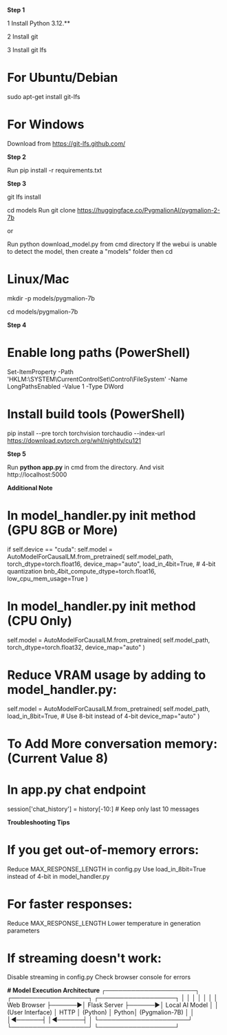 **Step 1**

1 Install Python 3.12.**

2 Install git

3 Install git lfs 

# For Ubuntu/Debian
sudo apt-get install git-lfs

# For Windows
Download from https://git-lfs.github.com/

**Step 2**

Run pip install -r requirements.txt

**Step 3**

git lfs install

cd models
Run git clone https://huggingface.co/PygmalionAI/pygmalion-2-7b

or

Run python download_model.py from cmd directory
If the webui is unable to detect the model, then create a "models" folder then cd

# Linux/Mac

mkdir -p models/pygmalion-7b

cd models/pygmalion-7b

**Step 4** 

# Enable long paths (PowerShell)
Set-ItemProperty -Path 'HKLM:\SYSTEM\CurrentControlSet\Control\FileSystem' -Name LongPathsEnabled -Value 1 -Type DWord

# Install build tools (PowerShell)
pip install --pre torch torchvision torchaudio --index-url https://download.pytorch.org/whl/nightly/cu121


**Step 5**

Run **python app.py** in cmd from the directory. 
And visit http://localhost:5000

**Additional Note**

# In model_handler.py __init__ method (GPU 8GB or More)
if self.device == "cuda":
    self.model = AutoModelForCausalLM.from_pretrained(
        self.model_path,
        torch_dtype=torch.float16,
        device_map="auto",
        load_in_4bit=True,  # 4-bit quantization
        bnb_4bit_compute_dtype=torch.float16,
        low_cpu_mem_usage=True
    )

# In model_handler.py __init__ method (CPU Only)
self.model = AutoModelForCausalLM.from_pretrained(
    self.model_path,
    torch_dtype=torch.float32,
    device_map="auto"
)

# Reduce VRAM usage by adding to model_handler.py:
self.model = AutoModelForCausalLM.from_pretrained(
    self.model_path,
    load_in_8bit=True,  # Use 8-bit instead of 4-bit
    device_map="auto"
)

# To Add More conversation memory: (Current Value 8)
# In app.py chat endpoint
session['chat_history'] = history[-10:]  # Keep only last 10 messages


**Troubleshooting Tips**
# If you get out-of-memory errors:
Reduce MAX_RESPONSE_LENGTH in config.py
Use load_in_8bit=True instead of 4-bit in model_handler.py
# For faster responses:
Reduce MAX_RESPONSE_LENGTH
Lower temperature in generation parameters
# If streaming doesn't work:
Disable streaming in config.py
Check browser console for errors

**# Model Execution Architecture**
┌─────────────────────┐       ┌──────────────────┐       ┌──────────────────┐
│                     │       │                  │       │                  │
│   Web Browser       ├──────►│   Flask Server   ├──────►│   Local AI Model │
│   (User Interface)  │ HTTP  │   (Python)       │ Python│   (Pygmalion-7B) │
│                     │◄──────┤                  │◄──────┤                  │
└─────────────────────┘       └──────────────────┘       └──────────────────┘
